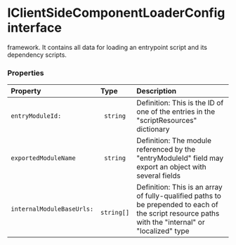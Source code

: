 # IClientSideComponentLoaderConfig interface

framework. It contains all data for loading an entrypoint script and its dependency scripts. 




### Properties

| Property	   | Type	| Description|
|:-------------|:-------|:-----------|
|`entryModuleId:`      |` string` | Definition: This is the ID of one of the entries in the "scriptResources" dictionary |
|`exportedModuleName`      |` string` | Definition: The module referenced by the "entryModuleId" field may export an object with several fields |
|`internalModuleBaseUrls:`      |` string[]` | Definition: This is an array of fully-qualified paths to be prepended to each of the script resource paths with the  "internal" or "localized" type |




